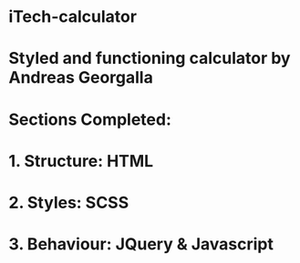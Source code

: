 # iTech-calculator

# Styled and functioning calculator by Andreas Georgalla

# Sections Completed:

# 1. Structure: HTML
# 2. Styles: SCSS
# 3. Behaviour: JQuery & Javascript
